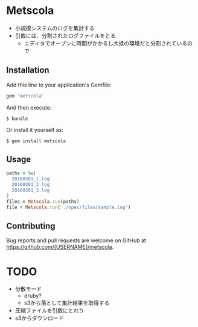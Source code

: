 # Metscola
* 小規模システムのログを集計する
* 引数には、分割されたログファイルをとる
  * エディタでオープンに時間がかかるし大抵の環境だと分割されているので

## Installation

Add this line to your application's Gemfile:

```ruby
gem 'metscola'
```

And then execute:

    $ bundle

Or install it yourself as:

    $ gem install metscola

## Usage
```ruby
paths = %w[
  20160301_1.log
  20160301_2.log
  20160301_3.log
]
files = Metscola.run(paths)
file = Metscola.run('./spec/files/sample.log')
```

## Contributing

Bug reports and pull requests are welcome on GitHub at https://github.com/[USERNAME]/metscola.

# TODO
* 分散モード
  * druby?
  * s3から落として集計結果を取得する
* 圧縮ファイルを引数にとれり
* s3からダウンロード
